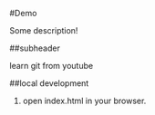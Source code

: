 #Demo

Some description!


##subheader

learn git from youtube

##local development

1. open index.html in your browser.